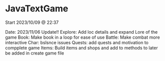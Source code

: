 # JavaTextGame

Start 2023/10/09 @ 22:37

Date: 2023/11/06
Update!!
Explore: Add loc details and expand Lore of the game
Book: Make book in a loop for ease of use
Battle: Make combat more interactive 
Char: bslsnce issues
Quests: add quests and motivation to compplete game
Items: Build items and shops and add to methods to later be added in create game file